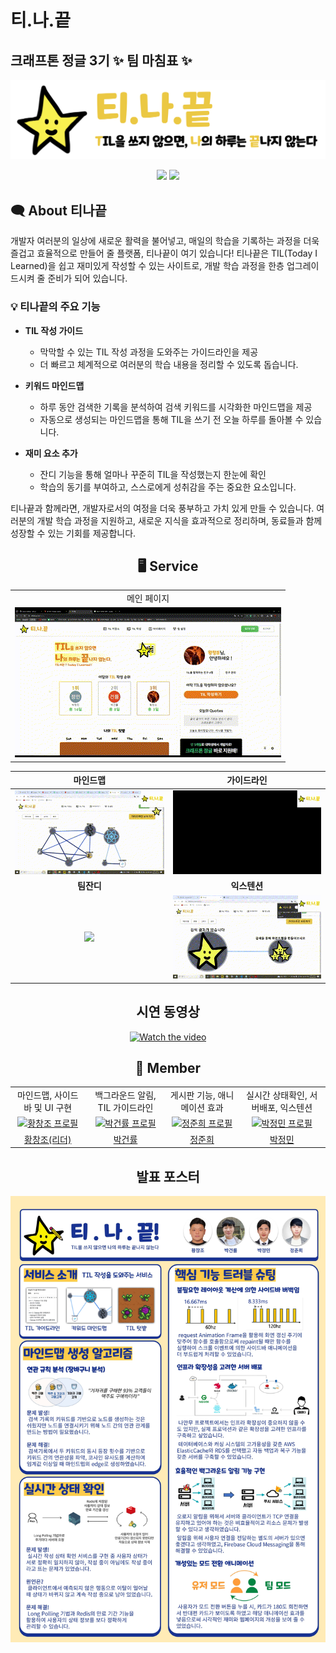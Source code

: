 # 티.나.끝
## 크래프톤 정글 3기 ✨ 팀 마침표 ✨

<div align="center">
<a href="https://tilfullstop.site/">
<img src="https://github.com/jungle-FullStop/.github/blob/c0b1728f1ef85cf1e3e8648fa0102711af3627bf/profile/logo.png" alt="티나끝 이동하기"/>
</a>

[![](https://img.shields.io/badge/-티.나.끝_데모사이트-important?style=flat&logo=airplayvideo&logoColor=white&labelColor=black&color=%FFFF00)](https://tilfullstop.site/home)
[![](https://img.shields.io/badge/-티.나.끝_ChromeExtension-important?style=flat&logo=angellist&logoColor=balck&labelColor=black&color=white)
](https://chromewebstore.google.com/detail/%ED%8B%B0%EB%82%98%EB%81%9D-til-%EC%9E%91%EC%84%B1%EB%8F%84%EC%9A%B0%EB%AF%B8/iippaokmojjmpmgcpidfeniaodkbpphl?hl=ko&authuser=0)


<div align="left">

## 🗨️ About 티나끝


개발자 여러분의 일상에 새로운 활력을 불어넣고, 매일의 학습을 기록하는 과정을 더욱 즐겁고 효율적으로 만들어 줄 플랫폼, 티나끝이 여기 있습니다! 티나끝은 TIL(Today I Learned)을 쉽고 재미있게 작성할 수 있는 사이트로, 개발 학습 과정을 한층 업그레이드시켜 줄 준비가 되어 있습니다.


### 💡 티나끝의 주요 기능

- **TIL 작성 가이드**
  - 막막할 수 있는 TIL 작성 과정을 도와주는 가이드라인을 제공
  - 더 빠르고 체계적으로 여러분의 학습 내용을 정리할 수 있도록 돕습니다.

- **키워드 마인드맵**
  - 하루 동안 검색한 기록을 분석하여 검색 키워드를 시각화한 마인드맵을 제공
  - 자동으로 생성되는 마인드맵을 통해 TIL을 쓰기 전 오늘 하루를 돌아볼 수 있습니다.

- **재미 요소 추가**
  - 잔디 기능을 통해 얼마나 꾸준히 TIL을 작성했는지 한눈에 확인
  - 학습의 동기를 부여하고, 스스로에게 성취감을 주는 중요한 요소입니다.

티나끝과 함께라면, 개발자로서의 여정을 더욱 풍부하고 가치 있게 만들 수 있습니다. 여러분의 개발 학습 과정을 지원하고, 새로운 지식을 효과적으로 정리하며, 동료들과 함께 성장할 수 있는 기회를 제공합니다.

</div>
  
## 🖥️ Service

<table>
<tr >
<td align="center">
메인 페이지
</td>
</tr>
<tr>
<td align="center">
      <img src='https://github.com/jungle-FullStop/.github/blob/c0b1728f1ef85cf1e3e8648fa0102711af3627bf/profile/mainpage.gif'>
    </td>
</tr>
</table>


|                                                        마인드맵                                                        |                                                         가이드라인                                                        |
| :---------------------------------------------------------------------------------------------------------------------: | :---------------------------------------------------------------------------------------------------------------------: |
| <img src='https://github.com/jungle-FullStop/.github/blob/c0b1728f1ef85cf1e3e8648fa0102711af3627bf/profile/mindmap.gif'> | <img src='https://github.com/jungle-FullStop/.github/blob/c0b1728f1ef85cf1e3e8648fa0102711af3627bf/profile/guideline.gif'> |
|                                                     <b>팀잔디</b>                                                      |                                                <b>익스텐션</b>                                                |
| <img src='https://github.com/jungle-FullStop/.github/blob/c0b1728f1ef85cf1e3e8648fa0102711af3627bf/profile/grass.gif'> | <img src='https://github.com/jungle-FullStop/.github/blob/c0b1728f1ef85cf1e3e8648fa0102711af3627bf/profile/extension.gif'> |
  
## 시연 동영상
[![Watch the video](https://img.youtube.com/vi/R29g41kvHS4/maxresdefault.jpg)](https://www.youtube.com/watch?v=R29g41kvHS4)
  
## 👻 Member

<table>
<tr>
<td align="center"> 마인드맵, 사이드바 및 UI 구현 </td>
<td align="center"> 백그라운드 알림, TIL 가이드라인 </td>
<td align="center"> 게시판 기능, 애니메이션 효과 </td>
<td align="center"> 실시간 상태확인, 서버배포, 익스텐션 </td>
</tr>
  <tr>
    <td align="center">
      <a href="https://github.com/YellaCRE" target="_blank">
        <img src="https://avatars.githubusercontent.com/u/76480887?v=4" alt="황창조 프로필" />
      </a>
    </td>
    <td align="center">
      <a href="https://github.com/gun9311" target="_blank">
        <img src="https://avatars.githubusercontent.com/u/145307395?v=4" alt="박건률 프로필" />
      </a>
    </td>
    <td align="center">
      <a href="https://github.com/junhee1203" target="_blank">
        <img src="https://avatars.githubusercontent.com/u/147376710?v=4" alt="정준희 프로필" />
      </a>
    </td>
    <td align="center">
      <a href="https://github.com/ParkJJungmIn" target="_blank">
        <img src="https://avatars.githubusercontent.com/u/61037158?v=4" alt="박정민 프로필" />
      </a>
    </td>
    
  </tr>
  <tr>
    <td align="center">
      <a href="https://github.com/YellaCRE" target="_blank">
        황창조(리더)
      </a>
    </td>
     <td align="center">
      <a href="https://github.com/gun9311" target="_blank">
       박건률
      </a>
    </td> 
     <td align="center">
      <a href="https://github.com/junhee1203" target="_blank">
       정준희
      </a>
       <td align="center">
      <a href="https://github.com/ParkJJungmIn" target="_blank">
        박정민
      </a>
    </td>
  </tr>
</table>

  
## 발표 포스터

<img src='https://github.com/jungle-FullStop/frontend/blob/main/public/images/fullstop_post.jpg'  alt="장표"/>
